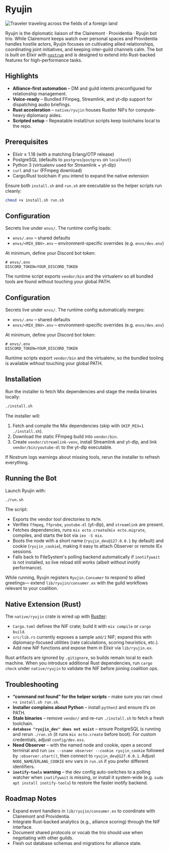 # Ryujin

![Traveler traveling across the fields of a foreign land](https://i.pinimg.com/1200x/1c/df/0d/1cdf0d48e184a436a19cc61ff07c60a1.jpg)

Ryujin is the diplomatic liaison of the Clairemont · Providentia · Ryujin bot trio.
While Clairemont keeps watch over personal spaces and Providentia handles hostile actors,
Ryujin focuses on cultivating allied relationships, coordinating joint initiatives,
and keeping inter-guild channels calm. The bot is built on Elixir with [`nostrum`](https://hex.pm/packages/nostrum)
and is designed to extend into Rust-backed features for high-performance tasks.

## Highlights

- **Alliance-first automation** – DM and guild intents preconfigured for relationship management.
- **Voice-ready** – Bundled FFmpeg, Streamlink, and yt-dlp support for dispatching audio briefings.
- **Rust acceleration** – `native/ryujin` houses Rustler NIFs for compute-heavy diplomacy aides.
- **Scripted setup** – Repeatable install/run scripts keep toolchains local to the repo.

## Prerequisites

- Elixir ≥ 1.18 (with a matching Erlang/OTP release)
- PostgreSQL (defaults to `postgres`/`postgres` on `localhost`)
- Python 3 (virtualenv used for Streamlink + yt-dlp)
- `curl` and `tar` (FFmpeg download)
- Cargo/Rust toolchain if you intend to expand the native extension

Ensure both `install.sh` and `run.sh` are executable so the helper scripts run cleanly:

```bash
chmod +x install.sh run.sh
```

## Configuration

Secrets live under `envs/`. The runtime config loads:

- `envs/.env` – shared defaults
- `envs/<MIX_ENV>.env` – environment-specific overrides (e.g. `envs/dev.env`)

At minimum, define your Discord bot token:

```dotenv
# envs/.env
DISCORD_TOKEN=YOUR_DISCORD_TOKEN
```

The runtime script exports `vendor/bin` and the virtualenv so all bundled tools are
found without touching your global PATH.

## Configuration

Secrets live under `envs/`. The runtime config automatically merges:

- `envs/.env` – shared defaults
- `envs/<MIX_ENV>.env` – environment-specific overrides (e.g. `envs/dev.env`)

At minimum, define your Discord bot token:

```dotenv
# envs/.env
DISCORD_TOKEN=YOUR_DISCORD_TOKEN
```

Runtime scripts export `vendor/bin` and the virtualenv, so the bundled tooling is
available without touching your global PATH.

## Installation

Run the installer to fetch Mix dependencies and stage the media binaries locally:

```bash
./install.sh
```

The installer will:

1. Fetch and compile the Mix dependencies (skip with `SKIP_MIX=1 ./install.sh`).
2. Download the static FFmpeg build into `vendor/bin`.
3. Create `vendor/streamlink-venv`, install Streamlink and yt-dlp, and link
   `vendor/bin/youtube-dl` to the yt-dlp executable.

If Nostrum logs warnings about missing tools, rerun the installer to refresh everything.

## Running the Bot

Launch Ryujin with:

```bash
./run.sh
```

The script:

- Exports the vendor tool directories to `PATH`.
- Verifies `ffmpeg`, `ffprobe`, `youtube-dl` (yt-dlp), and `streamlink` are present.
- Fetches dependencies, runs `mix ecto.create`/`mix ecto.migrate`, compiles, and starts the bot via
  `iex -S mix`.
- Boots the node with a short name (`ryujin_dev@127.0.0.1` by default) and cookie (`ryujin_cookie`),
  making it easy to attach Observer or remote IEx sessions.
- Falls back to FileSystem's polling backend automatically if `inotifywait` is not installed, so
  live reload still works (albeit without inotify performance).

While running, Ryujin registers `Ryujin.Consumer` to respond to allied greetings—
extend `lib/ryujin/consumer.ex` with the guild workflows relevant to your coalition.

## Native Extension (Rust)

The `native/ryujin` crate is wired up with [Rustler](https://github.com/rusterlium/rustler):

- `Cargo.toml` defines the NIF crate; build it with `mix compile` or `cargo build`.
- `src/lib.rs` currently exposes a sample `add/2` NIF; expand this with
  diplomacy-focused utilities (rate calculations, scoring heuristics, etc.).
- Add new NIF functions and expose them in Elixir via `lib/ryujin.ex`.

Rust artifacts are ignored by `.gitignore`, so builds remain local to each machine.
When you introduce additional Rust dependencies, run `cargo check` under `native/ryujin`
to validate the NIF before joining coalition ops.

## Troubleshooting

- **“command not found” for the helper scripts** – make sure you ran `chmod +x install.sh run.sh`.
- **Installer complains about Python** – install `python3` and ensure it’s on PATH.
- **Stale binaries** – remove `vendor/` and re-run `./install.sh` to fetch a fresh toolchain.
- **`database "ryujin_dev" does not exist`** – ensure PostgreSQL is running and rerun `./run.sh`
  (it runs `mix ecto.create` before boot). For custom credentials, adjust `config/dev.exs`.
- **Need Observer** – with the named node and cookie, open a second terminal and run
  `iex --sname observer --cookie ryujin_cookie` followed by `:observer.start()`, then connect to
  `ryujin_dev@127.0.0.1`. Adjust `NODE_NAME`/`ERLANG_COOKIE` env vars in `run.sh` if you prefer
  different identifiers.
- **`inotify-tools` warning** – the dev config auto-switches to a polling watcher when `inotifywait`
  is missing, or install it system-wide (e.g. `sudo apt install inotify-tools`) to restore the
  faster inotify backend.

## Roadmap Notes

- Expand event handlers in `lib/ryujin/consumer.ex` to coordinate with Clairemont and Providentia.
- Integrate Rust-backed analytics (e.g., alliance scoring) through the NIF interface.
- Document shared protocols or vocab the trio should use when negotiating with other guilds.
- Flesh out database schemas and migrations for alliance state.
